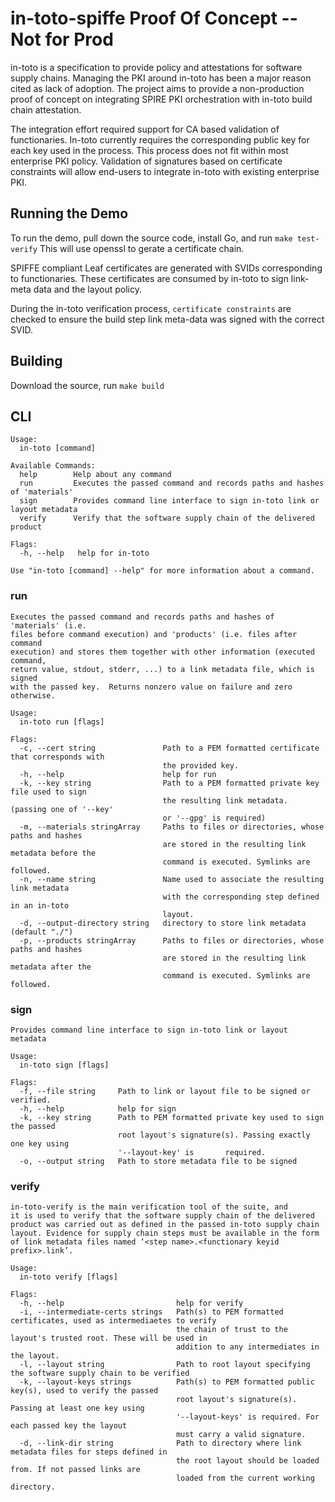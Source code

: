 # in-toto-spiffe Proof Of Concept -- Not for Prod

in-toto is a specification to provide policy and attestations for software supply chains.
Managing the PKI around in-toto has been a major reason cited as lack of adoption.
The project aims to provide a non-production proof of concept on integrating SPIRE PKI orchestration
with in-toto build chain attestation.

The integration effort required support for CA based validation of functionaries.  In-toto currently
requires the corresponding public key for each key used in the process.  This process does not
fit within most enterprise PKI policy.  Validation of signatures based on certificate constraints
will allow end-users to integrate in-toto with existing enterprise PKI.

## Running the Demo

To run the demo, pull down the source code, install Go, and run `make test-verify`
This will use openssl to gerate a certificate chain.

SPIFFE compliant Leaf certificates are generated with SVIDs corresponding to functionaries.  These certificates are consumed
by in-toto to sign link-meta data and the layout policy.

During the in-toto verification process, `certificate constraints` are checked to ensure
the build step link meta-data was signed with the correct SVID.


## Building

Download the source, run `make build`

## CLI

```
Usage:
  in-toto [command]

Available Commands:
  help        Help about any command
  run         Executes the passed command and records paths and hashes of 'materials'
  sign        Provides command line interface to sign in-toto link or layout metadata
  verify      Verify that the software supply chain of the delivered product

Flags:
  -h, --help   help for in-toto

Use "in-toto [command] --help" for more information about a command.
```

### run
```
Executes the passed command and records paths and hashes of 'materials' (i.e.
files before command execution) and 'products' (i.e. files after command
execution) and stores them together with other information (executed command,
return value, stdout, stderr, ...) to a link metadata file, which is signed
with the passed key.  Returns nonzero value on failure and zero otherwise.

Usage:
  in-toto run [flags]

Flags:
  -c, --cert string               Path to a PEM formatted certificate that corresponds with
                                  the provided key.
  -h, --help                      help for run
  -k, --key string                Path to a PEM formatted private key file used to sign
                                  the resulting link metadata. (passing one of '--key'
                                  or '--gpg' is required)
  -m, --materials stringArray     Paths to files or directories, whose paths and hashes
                                  are stored in the resulting link metadata before the
                                  command is executed. Symlinks are followed.
  -n, --name string               Name used to associate the resulting link metadata
                                  with the corresponding step defined in an in-toto
                                  layout.
  -d, --output-directory string   directory to store link metadata (default "./")
  -p, --products stringArray      Paths to files or directories, whose paths and hashes
                                  are stored in the resulting link metadata after the
                                  command is executed. Symlinks are followed.
```
### sign
```
Provides command line interface to sign in-toto link or layout metadata

Usage:
  in-toto sign [flags]

Flags:
  -f, --file string     Path to link or layout file to be signed or verified.
  -h, --help            help for sign
  -k, --key string      Path to PEM formatted private key used to sign the passed
                        root layout's signature(s). Passing exactly one key using
                        '--layout-key' is       required.
  -o, --output string   Path to store metadata file to be signed
```
### verify
```
in-toto-verify is the main verification tool of the suite, and
it is used to verify that the software supply chain of the delivered
product was carried out as defined in the passed in-toto supply chain
layout. Evidence for supply chain steps must be available in the form
of link metadata files named ‘<step name>.<functionary keyid prefix>.link’.

Usage:
  in-toto verify [flags]

Flags:
  -h, --help                         help for verify
  -i, --intermediate-certs strings   Path(s) to PEM formatted certificates, used as intermediaetes to verify
                                     the chain of trust to the layout's trusted root. These will be used in
                                     addition to any intermediates in the layout.
  -l, --layout string                Path to root layout specifying the software supply chain to be verified
  -k, --layout-keys strings          Path(s) to PEM formatted public key(s), used to verify the passed
                                     root layout's signature(s). Passing at least one key using
                                     '--layout-keys' is required. For each passed key the layout
                                     must carry a valid signature.
  -d, --link-dir string              Path to directory where link metadata files for steps defined in
                                     the root layout should be loaded from. If not passed links are
                                     loaded from the current working directory.
 ```
